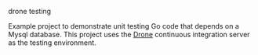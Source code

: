 drone testing

Example project to demonstrate unit testing Go code that depends on a Mysql database. This project uses the [Drone](https://github.com/drone/drone) continuous integration server as the testing environment.
